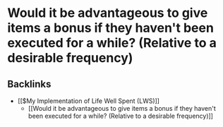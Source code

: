 # Would it be advantageous to give items a bonus if they haven't been executed for a while? (Relative to a desirable frequency)
## Backlinks
* [[$My Implementation of Life Well Spent (LWS)]]
	* [[Would it be advantageous to give items a bonus if they haven't been executed for a while? (Relative to a desirable frequency)]]

<!-- {BearID:332E92EB-DB1C-48F4-8306-C36A95F6C406-15261-0000288FD80CE64B} -->
